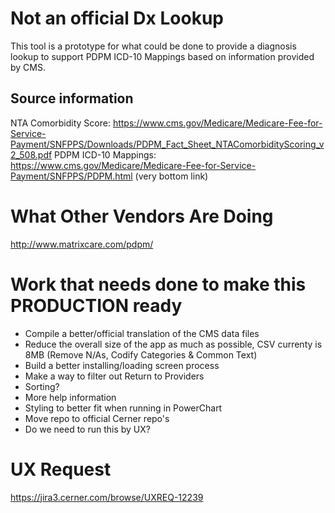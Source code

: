 # Not an official Dx Lookup
This tool is a prototype for what could be done to provide a diagnosis lookup to support PDPM ICD-10 Mappings based on information provided by CMS.

## Source information
NTA Comorbidity Score: https://www.cms.gov/Medicare/Medicare-Fee-for-Service-Payment/SNFPPS/Downloads/PDPM_Fact_Sheet_NTAComorbidityScoring_v2_508.pdf
PDPM ICD-10 Mappings: https://www.cms.gov/Medicare/Medicare-Fee-for-Service-Payment/SNFPPS/PDPM.html (very bottom link)

# What Other Vendors Are Doing
http://www.matrixcare.com/pdpm/

# Work that needs done to make this PRODUCTION ready
- Compile a better/official translation of the CMS data files
- Reduce the overall size of the app as much as possible, CSV currenty is 8MB (Remove N/As, Codify Categories & Common Text)
- Build a better installing/loading screen process
- Make a way to filter out Return to Providers
- Sorting?
- More help information
- Styling to better fit when running in PowerChart
- Move repo to official Cerner repo's
- Do we need to run this by UX?

# UX Request
https://jira3.cerner.com/browse/UXREQ-12239
